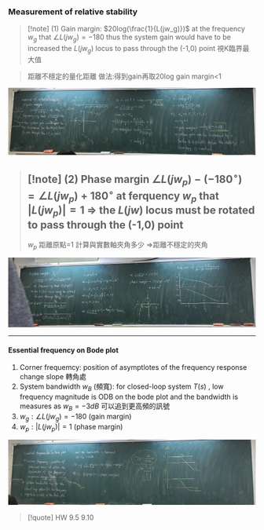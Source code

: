 ### Measurement of relative stability

>[!note] (1) Gain margin:
$20log(\frac{1}{L(jw_g)})$ at the frequency $w_g$ that $\angle L(jw_g)=-180$
thus the system gain would have to be increased the $L(jw_g)$ locus to pass through the (-1,0) point
視K臨界最大值

> 距離不穩定的量化距離
> 做法:得到gain再取20log
> gain margin<1


![](https://raw.githubusercontent.com/Ash0645/image_remote/main/202306071033521.jpeg)

>[!note] (2) Phase margin
>	$\angle L(jw_p)-(-180^\circ)=\angle L(jw_p)+180^\circ$ at ferquency $w_{p}$ that $|L(jw_p)|=1$
>	$\Rightarrow$ the $L(jw)$ locus must be rotated to pass through the (-1,0) point
>	---
>	$w_p$ 距離原點=1 
>	計算與實數軸夾角多少
>	$\Rightarrow$距離不穩定的夾角

![](https://raw.githubusercontent.com/Ash0645/image_remote/main/202306071124261.jpeg)

---

#### Essential frequency on Bode plot

1. Corner frequemcy:
	position of asymptlotes of the frequency response change slope
	轉角處
1. System bandwidth $w_B$ (頻寬):
	for closed-loop system $T(s)$ , low frequency magnitude is ODB on the bode plot
	and the bandwidth is measures as $w_B=-3dB$
	可以追到更高頻的訊號
1. $w_g:\angle L(jw_g)=-180$ (gain margin)
2. $w_p:|L(jw_p)|=1$ (phase margin)

![](https://raw.githubusercontent.com/Ash0645/image_remote/main/202306071126312.jpeg)

>[!quote] HW
>9.5
>9.10